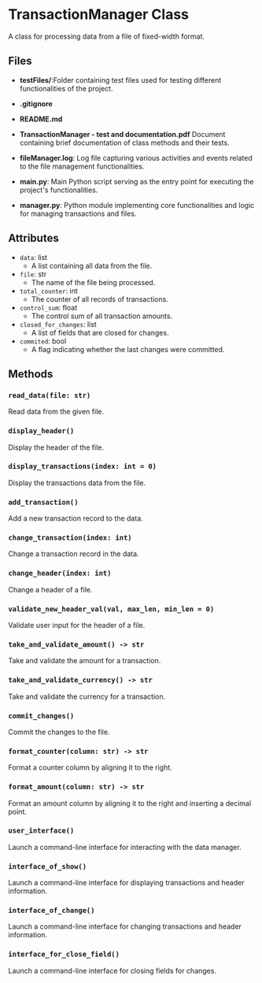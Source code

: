 # TransactionManager Class

A class for processing data from a file of fixed-width format. 

## Files

- **testFiles/**:Folder containing test files used for testing different functionalities of the project.
- **.gitignore**

- **README.md**
- **TransactionManager - test and documentation.pdf** Document containing brief documentation of class methods and their tests.
- **fileManager.log**: Log file capturing various activities and events related to the file management functionalities.
- **main.py**: Main Python script serving as the entry point for executing the project's functionalities.
- **manager.py**: Python module implementing core functionalities and logic for managing transactions and files.



## Attributes

- `data`: list
  - A list containing all data from the file.
- `file`: str
  - The name of the file being processed.
- `total_counter`: int
  - The counter of all records of transactions.
- `control_sum`: float
  - The control sum of all transaction amounts.
- `closed_for_changes`: list
  - A list of fields that are closed for changes.
- `commited`: bool
  - A flag indicating whether the last changes were committed.

## Methods

### `read_data(file: str)`

Read data from the given file.

### `display_header()`

Display the header of the file.

### `display_transactions(index: int = 0)`

Display the transactions data from the file.

### `add_transaction()`

Add a new transaction record to the data.

### `change_transaction(index: int)`

Change a transaction record in the data.

### `change_header(index: int)`

Change a header of a file.

### `validate_new_header_val(val, max_len, min_len = 0)`

Validate user input for the header of a file.

### `take_and_validate_amount() -> str`

Take and validate the amount for a transaction.

### `take_and_validate_currency() -> str`

Take and validate the currency for a transaction.

### `commit_changes()`

Commit the changes to the file.

### `format_counter(column: str) -> str`

Format a counter column by aligning it to the right.

### `format_amount(column: str) -> str`

Format an amount column by aligning it to the right and inserting a decimal point.

### `user_interface()`

Launch a command-line interface for interacting with the data manager.

### `interface_of_show()`

Launch a command-line interface for displaying transactions and header information.

### `interface_of_change()`

Launch a command-line interface for changing transactions and header information.

### `interface_for_close_field()`

Launch a command-line interface for closing fields for changes.
